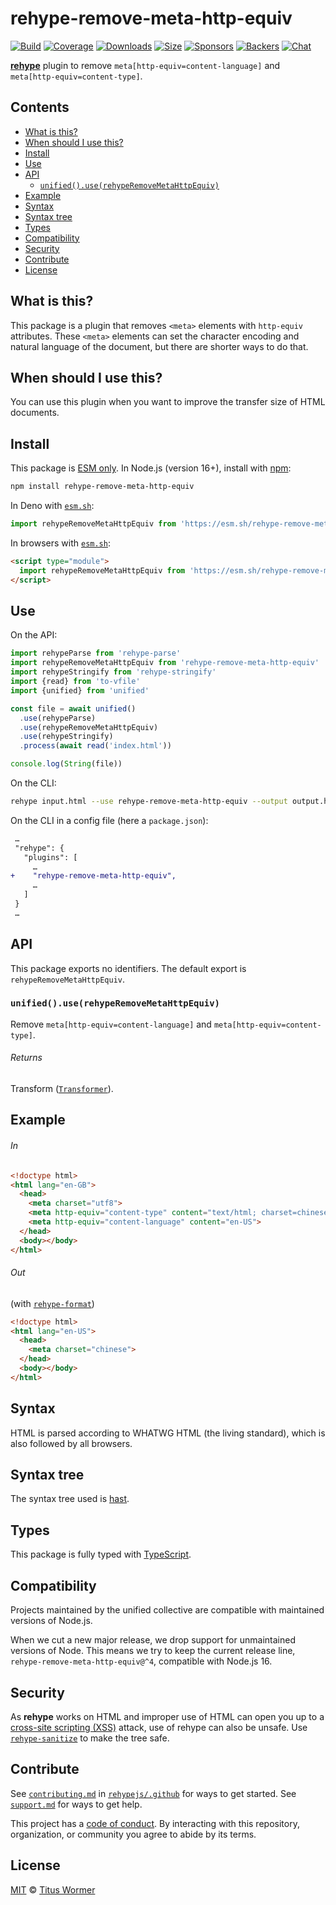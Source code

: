 <!--This file is generated-->

# rehype-remove-meta-http-equiv

[![Build][build-badge]][build]
[![Coverage][coverage-badge]][coverage]
[![Downloads][downloads-badge]][downloads]
[![Size][size-badge]][size]
[![Sponsors][funding-sponsors-badge]][funding]
[![Backers][funding-backers-badge]][funding]
[![Chat][chat-badge]][chat]

**[rehype][]** plugin to remove `meta[http-equiv=content-language]` and
`meta[http-equiv=content-type]`.

## Contents

* [What is this?](#what-is-this)
* [When should I use this?](#when-should-i-use-this)
* [Install](#install)
* [Use](#use)
* [API](#api)
  * [`unified().use(rehypeRemoveMetaHttpEquiv)`](#unifieduserehyperemovemetahttpequiv)
* [Example](#example)
* [Syntax](#syntax)
* [Syntax tree](#syntax-tree)
* [Types](#types)
* [Compatibility](#compatibility)
* [Security](#security)
* [Contribute](#contribute)
* [License](#license)

## What is this?

This package is a plugin that removes `<meta>` elements with `http-equiv`
attributes.
These `<meta>` elements can set the character encoding and natural language
of the document, but there are shorter ways to do that.

## When should I use this?

You can use this plugin when you want to improve the transfer size of HTML
documents.

## Install

This package is [ESM only][esm].
In Node.js (version 16+), install with [npm][]:

```sh
npm install rehype-remove-meta-http-equiv
```

In Deno with [`esm.sh`][esm-sh]:

```js
import rehypeRemoveMetaHttpEquiv from 'https://esm.sh/rehype-remove-meta-http-equiv@4'
```

In browsers with [`esm.sh`][esm-sh]:

```html
<script type="module">
  import rehypeRemoveMetaHttpEquiv from 'https://esm.sh/rehype-remove-meta-http-equiv@4?bundle'
</script>
```

## Use

On the API:

```js
import rehypeParse from 'rehype-parse'
import rehypeRemoveMetaHttpEquiv from 'rehype-remove-meta-http-equiv'
import rehypeStringify from 'rehype-stringify'
import {read} from 'to-vfile'
import {unified} from 'unified'

const file = await unified()
  .use(rehypeParse)
  .use(rehypeRemoveMetaHttpEquiv)
  .use(rehypeStringify)
  .process(await read('index.html'))

console.log(String(file))
```

On the CLI:

```sh
rehype input.html --use rehype-remove-meta-http-equiv --output output.html
```

On the CLI in a config file (here a `package.json`):

```diff
 …
 "rehype": {
   "plugins": [
     …
+    "rehype-remove-meta-http-equiv",
     …
   ]
 }
 …
```

## API

This package exports no identifiers.
The default export is `rehypeRemoveMetaHttpEquiv`.

### `unified().use(rehypeRemoveMetaHttpEquiv)`

Remove `meta[http-equiv=content-language]` and
`meta[http-equiv=content-type]`.

###### Returns

Transform ([`Transformer`](https://github.com/unifiedjs/unified#transformer)).

## Example

###### In

```html
<!doctype html>
<html lang="en-GB">
  <head>
    <meta charset="utf8">
    <meta http-equiv="content-type" content="text/html; charset=chinese">
    <meta http-equiv="content-language" content="en-US">
  </head>
  <body></body>
</html>
```

###### Out

(with [`rehype-format`][rehype-format])

```html
<!doctype html>
<html lang="en-US">
  <head>
    <meta charset="chinese">
  </head>
  <body></body>
</html>
```

## Syntax

HTML is parsed according to WHATWG HTML (the living standard), which is also
followed by all browsers.

## Syntax tree

The syntax tree used is [hast][].

## Types

This package is fully typed with [TypeScript][].

## Compatibility

Projects maintained by the unified collective are compatible with maintained
versions of Node.js.

When we cut a new major release, we drop support for unmaintained versions of
Node.
This means we try to keep the current release line,
`rehype-remove-meta-http-equiv@^4`,
compatible with Node.js 16.

## Security

As **rehype** works on HTML and improper use of HTML can open you up to a
[cross-site scripting (XSS)][xss] attack, use of rehype can also be unsafe.
Use [`rehype-sanitize`][rehype-sanitize] to make the tree safe.

## Contribute

See [`contributing.md`][contributing] in [`rehypejs/.github`][health] for ways
to get started.
See [`support.md`][support] for ways to get help.

This project has a [code of conduct][coc].
By interacting with this repository, organization, or community you agree to
abide by its terms.

## License

[MIT][license] © [Titus Wormer][author]

[author]: https://wooorm.com

[build]: https://github.com/rehypejs/rehype-minify/actions

[build-badge]: https://github.com/rehypejs/rehype-minify/workflows/main/badge.svg

[chat]: https://github.com/rehypejs/rehype/discussions

[chat-badge]: https://img.shields.io/badge/chat-discussions-success.svg

[coc]: https://github.com/rehypejs/.github/blob/main/code-of-conduct.md

[contributing]: https://github.com/rehypejs/.github/blob/main/contributing.md

[coverage]: https://codecov.io/github/rehypejs/rehype-minify

[coverage-badge]: https://img.shields.io/codecov/c/github/rehypejs/rehype-minify.svg

[downloads]: https://www.npmjs.com/package/rehype-remove-meta-http-equiv

[downloads-badge]: https://img.shields.io/npm/dm/rehype-remove-meta-http-equiv.svg

[esm]: https://gist.github.com/sindresorhus/a39789f98801d908bbc7ff3ecc99d99c

[esm-sh]: https://esm.sh

[funding]: https://opencollective.com/unified

[funding-backers-badge]: https://opencollective.com/unified/backers/badge.svg

[funding-sponsors-badge]: https://opencollective.com/unified/sponsors/badge.svg

[hast]: https://github.com/syntax-tree/hast

[health]: https://github.com/rehypejs/.github

[license]: https://github.com/rehypejs/rehype-minify/blob/main/license

[npm]: https://docs.npmjs.com/cli/install

[rehype]: https://github.com/rehypejs/rehype

[rehype-format]: https://github.com/rehypejs/rehype-format

[rehype-sanitize]: https://github.com/rehypejs/rehype-sanitize

[size]: https://bundlejs.com/?q=rehype-remove-meta-http-equiv

[size-badge]: https://img.shields.io/bundlejs/size/rehype-remove-meta-http-equiv

[support]: https://github.com/rehypejs/.github/blob/main/support.md

[typescript]: https://www.typescriptlang.org

[xss]: https://en.wikipedia.org/wiki/Cross-site_scripting
